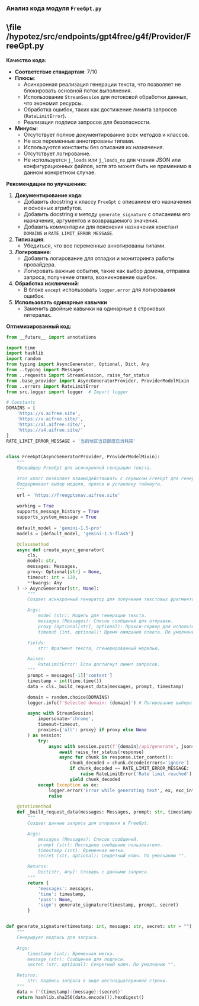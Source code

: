 ### **Анализ кода модуля `FreeGpt.py`**

## \file /hypotez/src/endpoints/gpt4free/g4f/Provider/FreeGpt.py

**Качество кода:**

- **Соответствие стандартам**: 7/10
- **Плюсы**:
    - Асинхронная реализация генерации текста, что позволяет не блокировать основной поток выполнения.
    - Использование `StreamSession` для потоковой обработки данных, что экономит ресурсы.
    - Обработка ошибок, таких как достижение лимита запросов (`RateLimitError`).
    - Реализация подписи запросов для безопасности.
- **Минусы**:
    - Отсутствует полное документирование всех методов и классов.
    - Не все переменные аннотированы типами.
    - Используются константы без описания их назначения.
    - Отсутствует логирование.
    - Не используется `j_loads` или `j_loads_ns` для чтения JSON или конфигурационных файлов, хотя это может быть не применимо в данном конкретном случае.

**Рекомендации по улучшению:**

1.  **Документирование кода**:
    *   Добавить docstring к классу `FreeGpt` с описанием его назначения и основных атрибутов.
    *   Добавить docstring к методу `generate_signature` с описанием его назначения, аргументов и возвращаемого значения.
    *   Добавить комментарии для пояснения назначения констант `DOMAINS` и `RATE_LIMIT_ERROR_MESSAGE`.
2.  **Типизация**:
    *   Убедиться, что все переменные аннотированы типами.
3.  **Логирование**:
    *   Добавить логирование для отладки и мониторинга работы провайдера.
    *   Логировать важные события, такие как выбор домена, отправка запроса, получение ответа, возникновение ошибок.
4.  **Обработка исключений**:
    *   В блоке `except` использовать `logger.error` для логирования ошибок.
5. **Использовать одинарные кавычки**
    *   Заменить двойные кавычки на одинарные в строковых литералах.

**Оптимизированный код:**

```python
from __future__ import annotations

import time
import hashlib
import random
from typing import AsyncGenerator, Optional, Dict, Any
from ..typing import Messages
from ..requests import StreamSession, raise_for_status
from .base_provider import AsyncGeneratorProvider, ProviderModelMixin
from ..errors import RateLimitError
from src.logger import logger  # Import logger

# Constants
DOMAINS = [
    'https://s.aifree.site',
    'https://v.aifree.site/',
    'https://al.aifree.site/',
    'https://u4.aifree.site/'
]
RATE_LIMIT_ERROR_MESSAGE = '当前地区当日额度已消耗完'


class FreeGpt(AsyncGeneratorProvider, ProviderModelMixin):
    """
    Провайдер FreeGpt для асинхронной генерации текста.

    Этот класс позволяет взаимодействовать с сервисом FreeGpt для генерации текста на основе предоставленных сообщений.
    Поддерживает выбор модели, прокси и установку таймаута.
    """
    url = 'https://freegptsnav.aifree.site'
    
    working = True
    supports_message_history = True
    supports_system_message = True
    
    default_model = 'gemini-1.5-pro'
    models = [default_model, 'gemini-1.5-flash']

    @classmethod
    async def create_async_generator(
        cls,
        model: str,
        messages: Messages,
        proxy: Optional[str] = None,
        timeout: int = 120,
        **kwargs: Any
    ) -> AsyncGenerator[str, None]:
        """
        Создает асинхронный генератор для получения текстовых фрагментов от FreeGpt.

        Args:
            model (str): Модель для генерации текста.
            messages (Messages): Список сообщений для отправки.
            proxy (Optional[str], optional): Прокси-сервер для использования. По умолчанию None.
            timeout (int, optional): Время ожидания ответа. По умолчанию 120.

        Yields:
            str: Фрагмент текста, сгенерированный моделью.

        Raises:
            RateLimitError: Если достигнут лимит запросов.
        """
        prompt = messages[-1]['content']
        timestamp = int(time.time())
        data = cls._build_request_data(messages, prompt, timestamp)

        domain = random.choice(DOMAINS)
        logger.info(f'Selected domain: {domain}') # Логирование выбора домена

        async with StreamSession(
            impersonate='chrome',
            timeout=timeout,
            proxies={'all': proxy} if proxy else None
        ) as session:
            try:
                async with session.post(f'{domain}/api/generate', json=data) as response:
                    await raise_for_status(response)
                    async for chunk in response.iter_content():
                        chunk_decoded = chunk.decode(errors='ignore')
                        if chunk_decoded == RATE_LIMIT_ERROR_MESSAGE:
                            raise RateLimitError('Rate limit reached')
                        yield chunk_decoded
            except Exception as ex:
                logger.error('Error while generating text', ex, exc_info=True) # Логирование ошибок
                raise

    @staticmethod
    def _build_request_data(messages: Messages, prompt: str, timestamp: int, secret: str = "") -> Dict[str, Any]:
        """
        Создает данные запроса для отправки в FreeGpt.

        Args:
            messages (Messages): Список сообщений.
            prompt (str): Последнее сообщение пользователя.
            timestamp (int): Временная метка.
            secret (str, optional): Секретный ключ. По умолчанию "".

        Returns:
            Dict[str, Any]: Словарь с данными запроса.
        """
        return {
            'messages': messages,
            'time': timestamp,
            'pass': None,
            'sign': generate_signature(timestamp, prompt, secret)
        }


def generate_signature(timestamp: int, message: str, secret: str = "") -> str:
    """
    Генерирует подпись для запроса.

    Args:
        timestamp (int): Временная метка.
        message (str): Сообщение для подписи.
        secret (str, optional): Секретный ключ. По умолчанию "".

    Returns:
        str: Подпись запроса в виде шестнадцатеричной строки.
    """
    data = f'{timestamp}:{message}:{secret}'
    return hashlib.sha256(data.encode()).hexdigest()